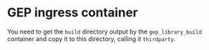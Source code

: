 # GEP ingress container

You need to get the `build` directory output by the `gep_library_build` container and copy it to this directory, calling it `thirdparty`.  
